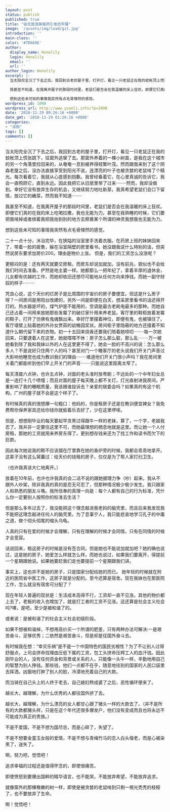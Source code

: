```yaml
---
layout: post
status: publish
published: true
title: "由无故涨房租所引发的牢骚"
image: '/assets/img/load/git.jpg'
introduction: ''
main-class: ''
color: '#7D669E'
author:
  display_name: Honolily
  login: Honolily
  email: ''
  url: ''
author_login: Honolily
excerpt: |-
  当太阳完全沉了下去之后，我回到古老的屋子里，打开灯，看见一只老鼠正在我的蚊帐顶上慌张跳下，往窗外逃窜了去。那窗外养着的一棵小树苗，是我在这个城市的另一个角落里捡回来的，从奄奄一息到被养得枝繁叶茂。然而跟我来到了这个阴森老屋之后，没办法直接享受到阳光不说，连漂亮的叶子也被贪婪的老鼠啃了个精光。每次看着它，我就从心底感到抱歉。我曾经看着它，在心里真诚的告诉它，我会一直照顾它，直到永远。因此我把它从旧居里带了过来&middot;&middot;&middot;&middot;&middot;&middot;&middot;&middot;然而，我却没做到。幸好它没有放弃生存的机会，又继续努力地吐新芽。我真希望老鼠们会口下留情，放过它的嫩芽。然而我不知道&middot;&middot;&middot;&middot;&middot;&middot;&middot;&middot;

  我甚至不知道，在我离开屋子的那段时间里，老鼠们是否会在我温暖的床上狂欢。即便它们真的在我的床上吃喝拉撒，我也无能为力。甚至在我熟睡的时候，它们要把我啃掉或者绑着我把我抬到别的地方去祭奠某个所谓的神灵我想我也无能为力。

  想到这些未可知的事情我突然有点毛骨悚然的感觉。
wordpress_id: 1098
wordpress_url: http://www.yuanli.info/?p=1098
date: '2010-11-29 09:26:16 +0800'
date_gmt: '2010-11-29 01:26:16 +0800'
categories:
- "涂鸦"
tags: []
comments: []
---
```

<p>当太阳完全沉了下去之后，我回到古老的屋子里，打开灯，看见一只老鼠正在我的蚊帐顶上慌张跳下，往窗外逃窜了去。那窗外养着的一棵小树苗，是我在这个城市的另一个角落里捡回来的，从奄奄一息到被养得枝繁叶茂。然而跟我来到了这个阴森老屋之后，没办法直接享受到阳光不说，连漂亮的叶子也被贪婪的老鼠啃了个精光。每次看着它，我就从心底感到抱歉。我曾经看着它，在心里真诚的告诉它，我会一直照顾它，直到永远。因此我把它从旧居里带了过来&middot;&middot;&middot;&middot;&middot;&middot;&middot;&middot;然而，我却没做到。幸好它没有放弃生存的机会，又继续努力地吐新芽。我真希望老鼠们会口下留情，放过它的嫩芽。然而我不知道&middot;&middot;&middot;&middot;&middot;&middot;&middot;&middot;</p>
<p>我甚至不知道，在我离开屋子的那段时间里，老鼠们是否会在我温暖的床上狂欢。即便它们真的在我的床上吃喝拉撒，我也无能为力。甚至在我熟睡的时候，它们要把我啃掉或者绑着我把我抬到别的地方去祭奠某个所谓的神灵我想我也无能为力。</p>
<p>想到这些未可知的事情我突然有点毛骨悚然的感觉。<a id="more"></a><a id="more-1098"></a></p>
<p>二十一点十分，沐浴完毕，在狭隘的浴室里手洗着衣服。在药房上班的妹妹回来了，带着一脸的疲惫，躲在浴室隔壁的房里看书。她没跟我说什么特别的话，但突然说房东要求加房价200。理由是物价上涨。 但是，我们的工资怎么没涨呢？</p>
<p>更郁闷的是：还有两天就要交房租，而房东却说加就加，没有前兆，貌似也不会给我们时间去准备。俨然是地主婆一样。她都那么一把年纪了，拿着丰厚的退休金，儿女都有优越的工作，而她却依旧还想尽可能地从任何方向来挣钱。而她一副守财奴的样子&middot;&middot;&middot;&middot;&middot;&middot;&middot;&middot;&middot;</p>
<p>凭良心说，这个天价的烂房子是比周围的宇宙价的房子要便宜。但这是什么房子呀？一间房间是用阳台改建的，另外一间是即便在白天，想呆房里看书的话还得开灯的。热水器是坏的，煤气炉是不能用的，空调是最古老耗电最多的那种。而她自己还占着一间用来放她那些发霉了的破烂家什用来养老鼠。客厅里的鞋柜放着发霉的鞋子，打开了仿佛有鬼魂飘出来。幸好厅里摆着神位，即便有鬼，也被镇住了。客厅墙壁上贴着她的外孙女贾茹的幼稚园奖状。房间柜子里隐蔽的地方还摆着不知道什么朝代留下来的衣物。初一十五回来烧香还要我们陪着她唠叨&middot;&middot;&middot;&middot;&middot;&middot;&middot;&middot;每一次她回来，只要逮着人在这里，她就喋喋不休：房子怎么那么脏，那么乱&middot;&middot;&middot;&middot;&middot;&middot;&middot;&middot;万一被她看到除了我和我妹以外的人在这里更不得了，她会一脸的不高兴的说：怎么那么多人？不是说好只住两个人的吗？甚至对门一个睡客厅的老头说我们开关门声音过大影响他睡觉也成为教训我们的理由&middot;&middot;&middot;&middot;&middot;&middot;&middot;&middot;难道他们开关门很小声吗？我在房间里关着门都能听到他们早上开关门的声音&middot;&middot;&middot;&middot;&middot;&middot;&middot;&middot;只能说这里距离太窄了。</p>
<p>每天清晨六点钟，也许五点钟，对面的老头准时放粤剧；不远处的一个中年妇女总是一连打十几个喷嚏；而且对面的屋子每天晚上都不关灯，灯光直射进我房间，严重影响了我的睡眠质量，我该跟谁投诉去？亲爱的居委会吗？如果真的有这个机构，广州的屋子就不会是这个样子了。</p>
<p>有时候真的真的很想爆一句粗口：他妈的，你是租房子还是在教训便宜婢女？我免费帮你保养家具还给你钱你就偷着乐去好了，少在这里啰嗦。</p>
<p>但是，想想刚毕业的每天要起早贪黑过得跟牛一样的老妹，算了，一个字，老娘我忍了。我并非一定要住这里不可，而她最理想的栖息地就是这里。而让她一个人付房租，那她的工资就用来养房东得了。更别想存钱来还为了找工作和读书而欠下的巨款。</p>
<p>因此每次她说我的鞋不应该摆在厅里靠在她的香炉旁的时候，我都会乖乖地拿开。这辈子没有这么窝囊过：给天价的钱租的房子，仅仅是为了帮人家打扫卫生。</p>
<p>（也许我真该大仁地离开。）</p>
<p>放着在10年前，也许也许我真的会二话不说的跟她据理力争（吵）起来。我从不跟外人吵架，除非我真的真的是忍无可忍了，但那种情况极少极少发生。我只跟家人和熟悉的朋友斗嘴。我所信奉的真理一向是：每个人都有自己的行为标准，凭什么你一定要别人按照你的标准去生活？</p>
<p>但是那么多年过去了，我没能把这个理念敲进我老妈的脑壳里，而且后来我发现我不能把这理念敲进任何人的脑壳里。为了息事宁人，我只能悲哀地学习孔子的中庸之道，做个彻头彻尾的缩头乌龟。</p>
<p>人真的只有在爱的时候才会理解，只有在理解的时候才会同情，只有在同情的时候才会宽容。</p>
<p>话说回来，租这房子的时候是没有签合同，但是她也不能说加就加吧？她的确也说过，这是她的房子，她爱怎么样就怎么样。而她也说过，如果我们要离开，得提前一个星期跟她说。如果她要赶我们走也要提前一个星期跟我们讲。</p>
<p>事实上，这也并不是她的房子，只是国家分配给她的而已。 她年轻的时候就在附近的医院省中医工作，这房子就是分配的。至今还算是宿舍。现在我妹也在那医院工作，怎么就没有宿舍可分配了？</p>
<p>现在年轻人普遍的现状是：生活成本高得不行，工资却一直不见涨。其他的物价都上去了，老板的收入也增加了，就是打工者的工资不见涨。这还算是社会主义社会吗?噢，是吧，至少是被和谐了的。</p>
<p>或者说：是被和谐了的社会主义社会初级阶段。</p>
<p>如果不想被和谐掉，不想用高价买一个所谓的肥差，只有两种办法可解决:一是艰苦奋斗，足够优秀；二依然是艰苦奋斗，但是却是往国外奋斗去。</p>
<p>有时候我在想：&ldquo;幸灾乐祸&rdquo;是不是一个中国特色的国民劣根性？为了不让别人过得舒服点，上司会拼命找理由压低下属的工资，包工头拼命压榨工人的血汗钱。因此刚毕业的人，没有任何资金和背景或关系的人，只能像一头牛一样，辛勤地用自己的智慧为别人挣钱。那些钱，他们一点都不在乎，随意地往别的国家的人民口袋里去挥洒。凶狠地打肿了别人的脸，冷漠地充着自己的大款。</p>
<p>而当骑在自己头上的人终于老去，自己媳妇熬成婆了之后，恶性循环便来了。</p>
<p>越长大，越理解，为什么优秀的人都往国外挤了去。</p>
<p>越长大，越理解，为什么漂亮的女人都甘心跟了猪头一样的大款去了。（并不是所有的大款都猪头样，只是在这个年代还很多爆发户，他们没有变成而且也将永远不可能成为真正的贵族。）</p>
<p>不是不爱国，不是不想为国尽忠，而是心碎了，失望了。</p>
<p>不是不想要金童玉女般的爱情，不是不想与青梅竹马的恋人白头偕老，而是心被染黑了，迷失了。</p>
<p>啊，努力吧，觉悟吧！</p>
<p>追求幸福的过程还是值得怀念的，即使很痛苦。</p>
<p>即使愤怒到要爆出国粹的精华语言，也不能哭，不能放弃希望，不能放弃追求。</p>
<p>就像窗外的那棵稚嫩的树一样，即使是被贪婪的老鼠啃到只剩一根光秃秃的枝桠了，也不要放弃了生命。</p>
<p>啊！觉悟吧！</p>
